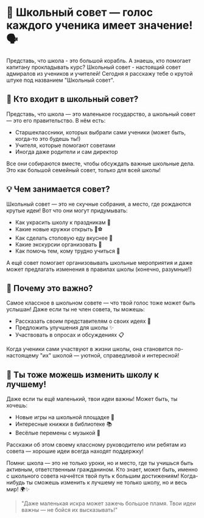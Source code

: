 # 🏫 Школьный совет — голос каждого ученика имеет значение! 🗣️

Представь, что школа - это большой корабль. А знаешь, кто помогает капитану прокладывать курс? Школьный совет - настоящий совет адмиралов из учеников и учителей! Сегодня я расскажу тебе о крутой штуке под названием "Школьный совет".

## 👥 Кто входит в школьный совет?

Представь, что школа — это маленькое государство, а школьный совет — это его правительство. В нём есть:
- Старшеклассники, которых выбрали сами ученики (может быть, когда-то это будешь ты!)
- Учителя, которые помогают советами
- Иногда даже родители и сам директор

Все они собираются вместе, чтобы обсуждать важные школьные дела. Это как большой семейный совет, только для всей школы!

## 💡 Чем занимается совет?

Школьный совет — это не скучные собрания, а место, где рождаются крутые идеи! Вот что они могут придумывать:
- Как украсить школу к праздникам 🎉
- Какие новые кружки открыть 🎨⚽
- Как сделать столовую еду вкуснее 🍎
- Какие экскурсии организовать 🚌
- Как помочь тем, кому трудно учиться 💪

А ещё совет помогает организовывать школьные мероприятия и даже может предлагать изменения в правилах школы (конечно, разумные!)

## 🤝 Почему это важно?

Самое классное в школьном совете — что твой голос тоже может быть услышан! Даже если ты не член совета, ты можешь:
- Рассказать своим представителям о своих идеях 💭
- Предложить улучшения для школы ✨
- Участвовать в опросах и обсуждениях 📋

Когда ученики сами участвуют в жизни школы, она становится по-настоящему "их" школой — уютной, справедливой и интересной!

## 🌟 Ты тоже можешь изменить школу к лучшему!

Даже если ты ещё маленький, твои идеи важны! Может быть, ты хочешь:
- Новые игры на школьной площадке 🎯
- Интересные книжки в библиотеке 📚
- Весёлые перемены с музыкой 🎵

Расскажи об этом своему классному руководителю или ребятам из совета — хорошие идеи всегда находят поддержку!

Помни: школа — это не только уроки, но и место, где ты учишься быть активным, ответственным гражданином. Кто знает, может быть, именно с школьного совета начнётся твой путь к большим достижениям! Когда-нибудь ты сможешь изменить к лучшему не только школу, но и весь мир! 🌍✨

> "Даже маленькая искра может зажечь большое пламя. Твои идеи важны — не бойся их высказывать!"